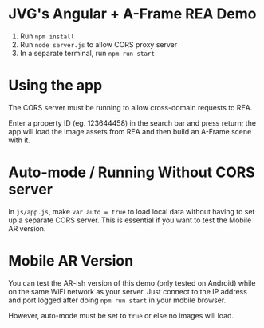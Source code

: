 # JVG's Angular + A-Frame REA Demo

1. Run `npm install`
2. Run `node server.js` to allow CORS proxy server
3. In a separate terminal, run `npm run start`

# Using the app

The CORS server must be running to allow cross-domain requests to REA. 

Enter a property ID (eg. 123644458) in the search bar and press return; the app will load the image assets from REA and then build an A-Frame scene with it.

# Auto-mode / Running Without CORS server

In `js/app.js`, make `var auto = true` to load local data without having to set up a separate CORS server. This is essential if you want to test the Mobile AR version.

# Mobile AR Version

You can test the AR-ish version of this demo (only tested on Android) while on the same WiFi network as your server. Just connect to the IP address and port logged after doing `npm run start` in your mobile browser.

However, auto-mode must be set to `true` or else no images will load.